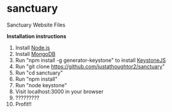 sanctuary
=========

Sanctuary Website Files

**Installation instructions**

1. Install [Node.js](http://nodejs.org/download)
2. Install [MongoDB](http://www.mongodb.org/downloads)
3. Run "npm install -g generator-keystone" to install [KeystoneJS](http://keystonejs.com/getting-started/)
4. Run "git clone https://github.com/justathoughtor2/sanctuary"
5. Run "cd sanctuary"
6. Run "npm install"
7. Run "node keystone"
8. Visit localhost:3000 in your browser
9. ?????????
10. Profit!!
